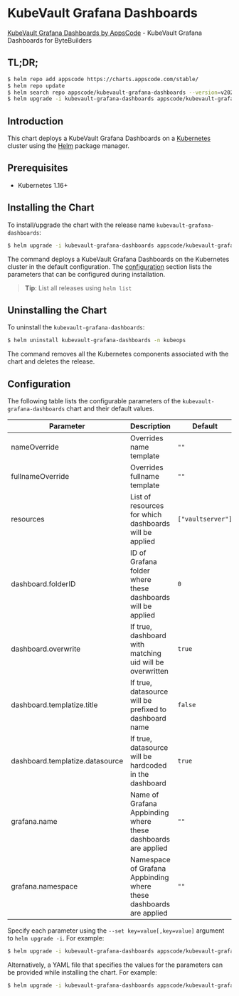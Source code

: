 # KubeVault Grafana Dashboards

[KubeVault Grafana Dashboards by AppsCode](https://github.com/kubevault/installer) - KubeVault Grafana Dashboards for ByteBuilders

## TL;DR;

```bash
$ helm repo add appscode https://charts.appscode.com/stable/
$ helm repo update
$ helm search repo appscode/kubevault-grafana-dashboards --version=v2023.05.05
$ helm upgrade -i kubevault-grafana-dashboards appscode/kubevault-grafana-dashboards -n kubeops --create-namespace --version=v2023.05.05
```

## Introduction

This chart deploys a KubeVault Grafana Dashboards on a [Kubernetes](http://kubernetes.io) cluster using the [Helm](https://helm.sh) package manager.

## Prerequisites

- Kubernetes 1.16+

## Installing the Chart

To install/upgrade the chart with the release name `kubevault-grafana-dashboards`:

```bash
$ helm upgrade -i kubevault-grafana-dashboards appscode/kubevault-grafana-dashboards -n kubeops --create-namespace --version=v2023.05.05
```

The command deploys a KubeVault Grafana Dashboards on the Kubernetes cluster in the default configuration. The [configuration](#configuration) section lists the parameters that can be configured during installation.

> **Tip**: List all releases using `helm list`

## Uninstalling the Chart

To uninstall the `kubevault-grafana-dashboards`:

```bash
$ helm uninstall kubevault-grafana-dashboards -n kubeops
```

The command removes all the Kubernetes components associated with the chart and deletes the release.

## Configuration

The following table lists the configurable parameters of the `kubevault-grafana-dashboards` chart and their default values.

|            Parameter            |                            Description                             |           Default            |
|---------------------------------|--------------------------------------------------------------------|------------------------------|
| nameOverride                    | Overrides name template                                            | <code>""</code>              |
| fullnameOverride                | Overrides fullname template                                        | <code>""</code>              |
| resources                       | List of resources for which dashboards will be applied             | <code>["vaultserver"]</code> |
| dashboard.folderID              | ID of Grafana folder where these dashboards will be applied        | <code>0</code>               |
| dashboard.overwrite             | If true, dashboard with matching uid will be overwritten           | <code>true</code>            |
| dashboard.templatize.title      | If true, datasource will be prefixed to dashboard name             | <code>false</code>           |
| dashboard.templatize.datasource | If true, datasource will be hardcoded in the dashboard             | <code>true</code>            |
| grafana.name                    | Name of Grafana Appbinding where these dashboards are applied      | <code>""</code>              |
| grafana.namespace               | Namespace of Grafana Appbinding where these dashboards are applied | <code>""</code>              |


Specify each parameter using the `--set key=value[,key=value]` argument to `helm upgrade -i`. For example:

```bash
$ helm upgrade -i kubevault-grafana-dashboards appscode/kubevault-grafana-dashboards -n kubeops --create-namespace --version=v2023.05.05 --set resources=["vaultserver"]
```

Alternatively, a YAML file that specifies the values for the parameters can be provided while
installing the chart. For example:

```bash
$ helm upgrade -i kubevault-grafana-dashboards appscode/kubevault-grafana-dashboards -n kubeops --create-namespace --version=v2023.05.05 --values values.yaml
```
